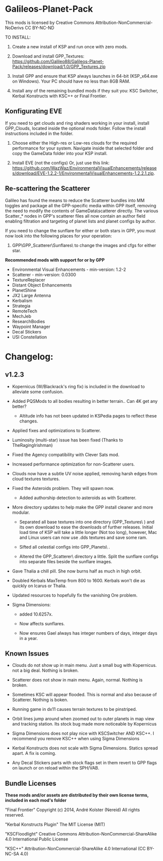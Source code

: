 ﻿# Galileos-Planet-Pack

This mods is licensed by Creative Commons Attribution-NonCommercial-NoDerivs 
CC BY-NC-ND 

TO INSTALL:

1. Create a new install of KSP and run once with zero mods.

2. Download and install GPP_Textures: https://github.com/Galileo88/Galileos-Planet-Pack/releases/download/1.0/GPP_Textures.zip

3. Install GPP and ensure that KSP always launches in 64-bit (KSP_x64.exe on Windows). Your PC should have no less than 8GB RAM.

3. Install any of the remaining bundled mods if they suit you: KSC Switcher, Kerbal Konstructs with KSC++ or Final Frontier.

## Konfigurating EVE

If you need to get clouds and ring shaders working in your install, install GPP_Clouds, located inside the optional mods folder. Follow the install instructions included in the folder.

1. Choose either the High-res or Low-res clouds for the required performance for your system. Navigate inside that selected folder and copy the GameData folder into your KSP install.
 
2. Install EVE (not the configs) Or, just use this link: https://github.com/WazWaz/EnvironmentalVisualEnhancements/releases/download/EVE-1.2.2-1/EnvironmentalVisualEnhancements-1.2.2.1.zip.

## Re-scattering the Scatterer

Galileo has found the means to reduce the Scatterer bundles into MM toggles and package all the GPP-specific media within GPP itself, removing the need to modify the contents of GameData\scatterer directly. The various Scatter_* nodes in GPP's scatterer files all now contain an author field enabling filtration and targeting of planet lists and planet configs by author.

If you need to change the sunflare for either or both stars in GPP, you must now look into the following places for your operation:

1. GPP\GPP_Scatterer\Sunflares\ to change the images and cfgs for either star.
 
 
**Recommended mods with support for or by GPP**
  * Environmental Visual Enhancements - min-version: 1.2-2
  * Scatterer - min-version: 0.0300
  * TextureReplacer
  * Distant Object Enhancements 
  * PlanetShine
  * JX2 Large Antenna
  * Kerbalism
  * Strategia
  * RemoteTech
  * MechJeb
  * ResearchBodies
  * Waypoint Manager
  * Decal Stickers
  * USI Constellation


# Changelog:
## v1.2.3

* Kopernicus (W/Blackrack's ring fix) is included in the download to alleviate some confusion.

* Added PQSMods to all bodies resulting in better terrain.. Can 4K get any better?
  * Altitude info has not been updated in KSPedia pages to reflect these changes.

* Applied fixes and optimizations to Scatterer.

* Luminosity (multi-star) issue has been fixed (Thanks to TheRagingIrishman)

* Fixed the Agency compatibility with Clever Sats mod.

* Increased performance optimization for non-Scatterer users.

* Clouds now have a subtle UV noise applied, removing harsh edges from cloud textures textures.

* Fixed the Asteroids problem. They will spawn now.

  * Added authorship detection to asteroids as with Scatterer.

* More directory updates to help make the GPP install cleaner and more modular.

  * Separated all base textures into one directory (GPP_Textures\ ) and its own download to ease the downloads of further releases. Initial load time of KSP will take a little longer (Not too long), however, Mac and Linux users can now use .dds textures and save some ram.

  * Sifted all celestial configs into GPP_Planets\ .
  
  * Altered the GPP_Scatterer\ directory a little. Split the sunflare configs into separate files beside the sunflare images.

* Gave Thalia a chill pill. She now burns half as much in high orbit.

* Doubled Kerbals MaxTemp from 800 to 1600. Kerbals won't die as quickly on Icarus or Thalia.

* Updated resources to hopefully fix the vanishing Ore problem.

* Sigma Dimensions:

  * added 10.6257x.
  
  * Now affects sunflares.
  
  * Now ensures Gael always has integer numbers of days, integer days in a year.


## Known Issues
 
* Clouds do not show up in main menu. Just a small bug with Kopernicus. not a big deal. Nothing is broken.

* Scatterer does not show in main menu. Again, normal. Nothing is broken.

* Sometimes KSC will appear flooded. This is normal and also because of Scatterer. Nothing is boken.

* Running game in dx11 causes terrain textures to be pinstriped.

* Orbit lines jump around when zoomed out to outer planets in map view and tracking station. Its stock bug made more noticeable by Kopernicus

* Sigma Dimensions does not play nice with KSCSwitcher AND KSC++. I recommend you remove KSC++ when using Sigma Dimensions

* Kerbal Konstructs does not scale with Sigma Dimensions. Statics spread apart. A fix is coming.

* Any Decal Stickers parts with stock flags set in them revert to GPP flags on launch or on reload within the SPH/VAB.

## Bundle Licenses

**These mods and/or assets are distributed by their own license terms, included in each mod's folder**

"Final Frontier"
Copyright (c) 2014, André Kolster (Nereid)
 All rights reserved.

"Kerbal Konstructs Plugin"
The MIT License (MIT)

"KSCFloodlight"
Creative Commons Attribution-NonCommercial-ShareAlike 4.0 International Public License

"KSC++"
Attribution-NonCommercial-ShareAlike 4.0 International (CC BY-NC-SA 4.0)
